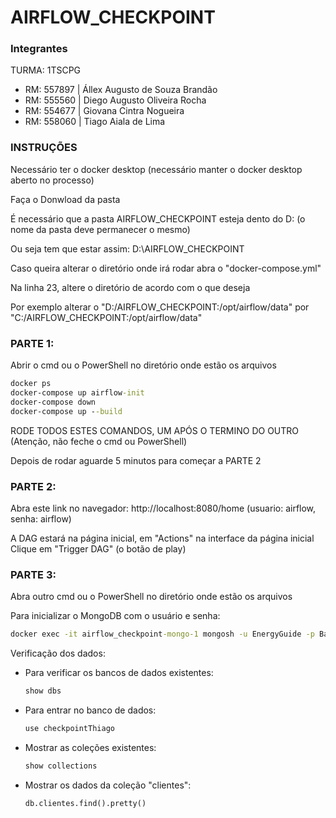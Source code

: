 # AIRFLOW_CHECKPOINT

### Integrantes

TURMA: 1TSCPG

- RM: 557897 | Állex Augusto de Souza Brandão
- RM: 555560 | Diego Augusto Oliveira Rocha
- RM: 554677 | Giovana Cintra Nogueira
- RM: 558060 | Tiago Aiala de Lima

### INSTRUÇÕES

Necessário ter o docker desktop
(necessário manter o docker desktop aberto no processo)

Faça o Donwload da pasta

É necessário que a pasta AIRFLOW_CHECKPOINT esteja dento do D:
(o nome da pasta deve permanecer o mesmo)

Ou seja tem que estar assim:
D:\AIRFLOW_CHECKPOINT

Caso queira alterar o diretório onde irá rodar abra o "docker-compose.yml"

Na linha 23, altere o diretório de acordo com o que deseja

Por exemplo alterar o "D:/AIRFLOW_CHECKPOINT:/opt/airflow/data" por
"C:/AIRFLOW_CHECKPOINT:/opt/airflow/data"

### PARTE 1:

Abrir o cmd ou o PowerShell no diretório onde estão os arquivos

```cmd
docker ps
docker-compose up airflow-init
docker-compose down
docker-compose up --build
```

RODE TODOS ESTES COMANDOS, UM APÓS O TERMINO DO OUTRO
(Atenção, não feche o cmd ou PowerShell)

Depois de rodar aguarde 5 minutos para começar a PARTE 2

### PARTE 2:

Abra este link no navegador: http://localhost:8080/home (usuario: airflow, senha: airflow)

A DAG estará na página inicial, em "Actions" na interface da página inicial
Clique em "Trigger DAG" (o botão de play)

### PARTE 3:

Abra outro cmd ou o PowerShell no diretório onde estão os arquivos

Para inicializar o MongoDB com o usuário e senha:

```cmd
docker exec -it airflow_checkpoint-mongo-1 mongosh -u EnergyGuide -p Backcast --authenticationDatabase admin
```

Verificação dos dados:

- Para verificar os bancos de dados existentes:

  ```cmd
  show dbs
  ```

- Para entrar no banco de dados:

  ```cmd
  use checkpointThiago
  ```

- Mostrar as coleções existentes:

  ```cmd
  show collections
  ```

- Mostrar os dados da coleção "clientes":
  ```cmd
  db.clientes.find().pretty()
  ```
